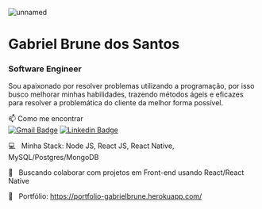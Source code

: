 ![unnamed](https://user-images.githubusercontent.com/54871907/89002575-dadbed00-d2d3-11ea-87b1-53c78129790d.gif)

# Gabriel Brune dos Santos

### Software Engineer
Sou apaixonado por resolver problemas utilizando a programação, por isso busco melhorar minhas habilidades, trazendo métodos ágeis e eficazes para resolver a problemática do cliente da melhor forma possível.


📫 Como me encontrar</br>
[![Gmail Badge](https://img.shields.io/badge/-gabrielbrune52@gmail.com-eb415b?style=flat-square&logo=Gmail&logoColor=white&link=mailto:gabrielbrune52@gmail.com)](mailto:gabrielbrune52@gmail.com)
[![Linkedin Badge](https://img.shields.io/badge/-Gabriel%20Brune%20dos%20Santos-4a72e0?style=flat-square&logo=Linkedin&logoColor=white&link=https://www.linkedin.com/in/gabriel-brune-dos-santos-032b9717a/)](https://www.linkedin.com/in/gabriel-brune-dos-santos-032b9717a/) 

 

 :computer: &nbsp; Minha Stack: Node JS, React JS, React Native, MySQL/Postgres/MongoDB 
 
 :purple_heart: &nbsp; Buscando colaborar com projetos em Front-end usando React/React Native

 💬 &nbsp; Portfólio: https://portfolio-gabrielbrune.herokuapp.com/
